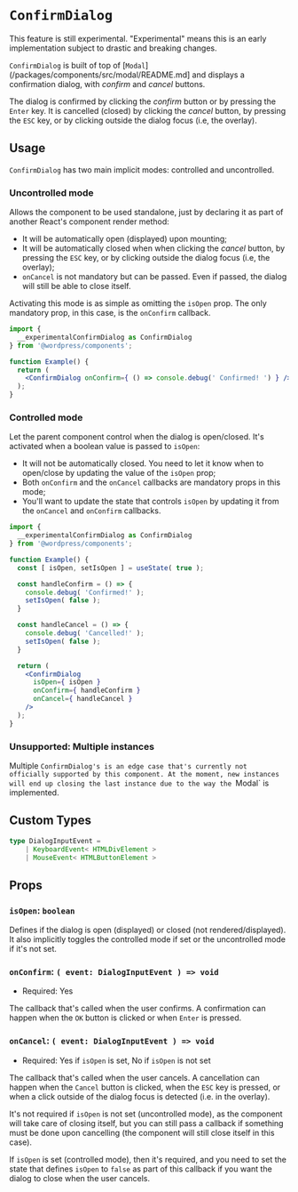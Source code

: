 # `ConfirmDialog`

<div class="callout callout-alert">
This feature is still experimental. "Experimental" means this is an early implementation subject to drastic and breaking changes.
</div>

`ConfirmDialog` is built of top of [`Modal`](/packages/components/src/modal/README.md] and displays a confirmation dialog, with _confirm_ and _cancel_ buttons.

The dialog is confirmed by clicking the _confirm_ button or by pressing the `Enter` key. It is cancelled (closed) by clicking the _cancel_ button, by pressing the `ESC` key, or by clicking outside the dialog focus (i.e, the overlay).

## Usage

`ConfirmDialog` has two main implicit modes: controlled and uncontrolled.

### Uncontrolled mode

Allows the component to be used standalone, just by declaring it as part of another React's component render method:
  * It will be automatically open (displayed) upon mounting;
  * It will be automatically closed when when clicking the _cancel_ button, by pressing the `ESC` key, or by clicking outside the dialog focus (i.e, the overlay);
  * `onCancel` is not mandatory but can be passed. Even if passed, the dialog will still be able to close itself.

Activating this mode is as simple as omitting the `isOpen` prop. The only mandatory prop, in this case, is the `onConfirm` callback.

```jsx
import {
  __experimentalConfirmDialog as ConfirmDialog
} from '@wordpress/components';

function Example() {
  return (
    <ConfirmDialog onConfirm={ () => console.debug(' Confirmed! ') } />
  );
}
```

### Controlled mode

Let the parent component control when the dialog is open/closed. It's activated when a boolean value is passed to `isOpen`:
  * It will not be automatically closed. You need to let it know when to open/close by updating the value of the `isOpen` prop;
  * Both `onConfirm` and the `onCancel` callbacks are mandatory props in this mode;
  * You'll want to update the state that controls `isOpen` by updating it from the `onCancel` and `onConfirm` callbacks.


```jsx
import {
  __experimentalConfirmDialog as ConfirmDialog
} from '@wordpress/components';

function Example() {
  const [ isOpen, setIsOpen ] = useState( true );

  const handleConfirm = () => {
    console.debug( 'Confirmed!' );
    setIsOpen( false );
  }

  const handleCancel = () => {
    console.debug( 'Cancelled!' );
    setIsOpen( false );
  }

  return (
    <ConfirmDialog
      isOpen={ isOpen }
      onConfirm={ handleConfirm }
      onCancel={ handleCancel }
    />
  );
}
```

### Unsupported: Multiple instances

Multiple `ConfirmDialog's is an edge case that's currently not officially supported by this component. At the moment, new instances will end up closing the last instance due to the way the `Modal` is implemented.

## Custom Types

```ts
type DialogInputEvent =
	| KeyboardEvent< HTMLDivElement >
	| MouseEvent< HTMLButtonElement >
```

## Props

### `isOpen`: `boolean`

Defines if the dialog is open (displayed) or closed (not rendered/displayed). It also implicitly toggles the controlled mode if set or the uncontrolled mode if it's not set.

### `onConfirm`: `( event: DialogInputEvent ) => void`

- Required: Yes

The callback that's called when the user confirms. A confirmation can happen when the `OK` button is clicked or when `Enter` is pressed.

### `onCancel`: `( event: DialogInputEvent ) => void`

- Required: Yes if `isOpen` is set, No if `isOpen` is not set

The callback that's called when the user cancels. A cancellation can happen when the `Cancel` button is clicked, when the `ESC` key is pressed, or when a click outside of the dialog focus is detected (i.e. in the overlay).

It's not required if `isOpen` is not set (uncontrolled mode), as the component will take care of closing itself, but you can still pass a callback if something must be done upon cancelling (the component will still close itself in this case).

If `isOpen` is set (controlled mode), then it's required, and you need to set the state that defines `isOpen` to `false` as part of this callback if you want the dialog to close when the user cancels.
